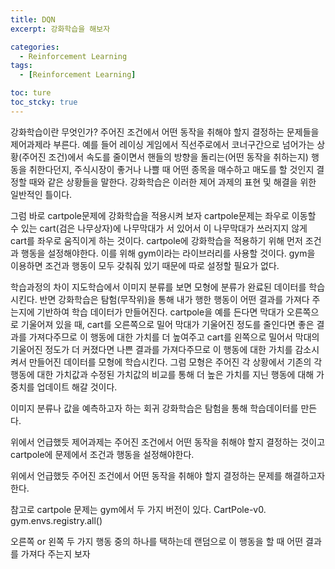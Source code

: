 ```yaml
---
title: DQN
excerpt: 강화학습을 해보자

categories:
  - Reinforcement Learning
tags:
  - [Reinforcement Learning]

toc: ture
toc_stcky: true
---
```


강화학습이란 무엇인가?
주어진 조건에서 어떤 동작을 취해야 할지 결정하는 문제들을 제어과제라 부른다. 예를 들어 레이싱 게임에서 직선주로에서 코너구간으로 넘어가는 상황(주어진 조건)에서 속도를 줄이면서 핸들의 방향을 돌리는(어떤 동작을 취하는지) 행동을 취한다던지, 주식시장이 좋거나 나쁠 때 어떤 종목을 매수하고 매도를 할 것인지 결정할 때와 같은 상황들을 말한다.
강화학습은 이러한 제어 과제의 표현 및 해결을 위한 일반적인 틀이다.

그럼 바로 cartpole문제에 강화학습을 적용시켜 보자
cartpole문제는 좌우로 이동할 수 있는 cart(검은 나무상자)에 나무막대가 서 있어서 이 나무막대가 쓰러지지 않게 cart를 좌우로 움직이게 하는 것이다.
cartpole에 강화학습을 적용하기 위해 먼저 조건과 행동을 설정해야한다. 이를 위해 gym이라는 라이브러리를 사용할 것이다.
gym을 이용하면 조건과 행동이 모두 갖춰줘 있기 때문에 따로 설정할 필요가 없다. 


학습과정의 차이
지도학습에서 이미지 분류를 보면 모형에 분류가 완료된 데이터를 학습시킨다. 반면 강화학습은 탐험(무작위)을 통해 내가 행한 행동이 어떤 결과를 가져다 주는지에 기반하여 학습 데이터가 만들어진다.
cartpole을 예를 든다면 막대가 오른쪽으로 기울어져 있을 때, cart를 오른쪽으로 밀어 막대가 기울어진 정도를 줄인다면 좋은 결과를 가져다주므로 이 행동에 대한 가치를 더 높여주고 cart를 왼쪽으로 밀어서 막대의 기울어진 정도가 더 커졌다면 나쁜 결과를 가져다주므로 이 행동에 대한 가치를 감소시켜서 만들어진 데이터를 모형에 학습시킨다.
그럼 모형은 주어진 각 상황에서 기존의 각 행동에 대한 가치값과 수정된 가치값의 비교를 통해 더 높은 가치를 지닌 행동에 대해 가중치를 업데이트 해갈 것이다.


이미지 분류나 값을 예측하고자 하는 회귀
강화학습은 탐험을 통해 학습데이터를 만든다.


위에서 언급했듯 제어과제는 주어진 조건에서 어떤 동작을 취해야 할지 결정하는 것이고 cartpole에  문제에서 조건과 행동을 설정해야한다.

위에서 언급했듯 주어진 조건에서 어떤 동작을 취해야 할지 결정하는 문제를 해결하고자 한다. 

참고로 cartpole 문제는 gym에서 두 가지 버전이 있다. CartPole-v0.
gym.envs.registry.all()


오른쪽 or 왼쪽 두 가지 행동 중의 하나를 택하는데 랜덤으로 이 행동을 할 때 어떤 결과를 가져다 주는지 보자
<script src="https://gist.github.com/hanseul-oh/d5003ba9843cb6075900f3260ba97ab5.js"></script>





